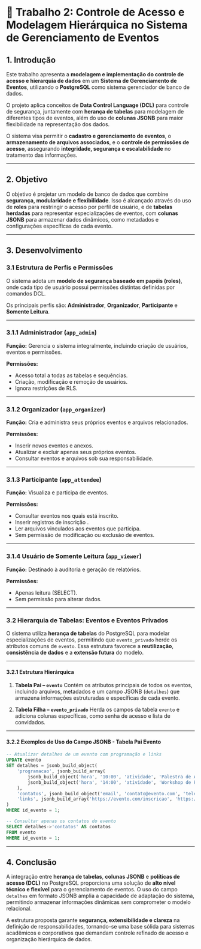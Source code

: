 # 🧾 **Trabalho 2: Controle de Acesso e Modelagem Hierárquica no Sistema de Gerenciamento de Eventos**

## **1. Introdução**

Este trabalho apresenta a **modelagem e implementação do controle de acesso e hierarquia de dados** em um **Sistema de Gerenciamento de Eventos**, utilizando o **PostgreSQL** como sistema gerenciador de banco de dados.


O projeto aplica conceitos de **Data Control Language (DCL)** para controle de segurança, juntamente com **herança de tabelas** para modelagem de diferentes tipos de eventos, além do uso de **colunas JSONB** para maior flexibilidade na representação dos dados.

O sistema visa permitir o **cadastro e gerenciamento de eventos**, o **armazenamento de arquivos associados**, e o **controle de permissões de acesso**, assegurando **integridade, segurança e escalabilidade** no tratamento das informações.

---

## **2. Objetivo**

O objetivo é projetar um modelo de banco de dados que combine **segurança, modularidade e flexibilidade**.
Isso é alcançado através do uso de **roles** para restringir o acesso por perfil de usuário, e de **tabelas herdadas** para representar especializações de eventos, com **colunas JSONB** para armazenar dados dinâmicos, como metadados e configurações específicas de cada evento.

---

## **3. Desenvolvimento**

### **3.1 Estrutura de Perfis e Permissões**

O sistema adota um **modelo de segurança baseado em papéis (roles)**, onde cada tipo de usuário possui permissões distintas definidas por comandos DCL.

Os principais perfis são: **Administrador**, **Organizador**, **Participante** e **Somente Leitura**.

---

### **3.1.1 Administrador (`app_admin`)**

**Função:**
Gerencia o sistema integralmente, incluindo criação de usuários, eventos e permissões.

**Permissões:**

* Acesso total a todas as tabelas e sequências.
* Criação, modificação e remoção de usuários.
* Ignora restrições de RLS.

<!--
**Comandos DCL:**

```sql
CREATE ROLE app_admin LOGIN PASSWORD 'senha_admin';
GRANT ALL PRIVILEGES ON ALL TABLES IN SCHEMA public TO app_admin;
GRANT ALL PRIVILEGES ON ALL SEQUENCES IN SCHEMA public TO app_admin;
ALTER ROLE app_admin WITH SUPERUSER;  -- opcional
```
-->
---

### **3.1.2 Organizador (`app_organizer`)**

**Função:**
Cria e administra seus próprios eventos e arquivos relacionados.

**Permissões:**

* Inserir novos eventos e anexos.
* Atualizar e excluir apenas seus próprios eventos.
* Consultar eventos e arquivos sob sua responsabilidade.

<!--
**Comandos DCL:**

```sql
CREATE ROLE app_organizer LOGIN PASSWORD 'senha_organizador';
GRANT CONNECT ON DATABASE eventos_db TO app_organizer;
GRANT USAGE ON SCHEMA public TO app_organizer;
GRANT SELECT, INSERT, UPDATE, DELETE ON events, attachments, tickets TO app_organizer;
```
-->
---

### **3.1.3 Participante (`app_attendee`)**

**Função:**
Visualiza e participa de eventos.

**Permissões:**

* Consultar eventos nos quais está inscrito.
* Inserir registros de inscrição .
* Ler arquivos vinculados aos eventos que participa.
* Sem permissão de modificação ou exclusão de eventos.

<!--
**Comandos DCL:**

```sql
CREATE ROLE app_attendee LOGIN PASSWORD 'senha_participante';
GRANT CONNECT ON DATABASE eventos_db TO app_attendee;
GRANT USAGE ON SCHEMA public TO app_attendee;
GRANT SELECT ON events, tickets, attachments TO app_attendee;
GRANT INSERT ON tickets TO app_attendee;
```
-->
---

### **3.1.4 Usuário de Somente Leitura (`app_viewer`)**

**Função:**
Destinado à auditoria e geração de relatórios.

**Permissões:**

* Apenas leitura (SELECT).
* Sem permissão para alterar dados.

<!--
**Comandos DCL:**

```sql
CREATE ROLE app_viewer LOGIN PASSWORD 'senha_viewer';
GRANT CONNECT ON DATABASE eventos_db TO app_viewer;
GRANT USAGE ON SCHEMA public TO app_viewer;
GRANT SELECT ON ALL TABLES IN SCHEMA public TO app_viewer;
```

---

### **3.1.5 Resumo Estruturado de Permissões**

| **Perfil**          | **Pode Ler**          | **Pode Inserir**     | **Pode Atualizar**  | **Pode Excluir**    | **Escopo / Observações**    |
| ------------------- | --------------------- | -------------------- | ------------------- | ------------------- | --------------------------- |
| **Administrador**   | Todas as tabelas      | Todas as tabelas     | Todas as tabelas    | Todas as tabelas    | Acesso total, ignora RLS    |
| **Organizador**     | Seus eventos e anexos | Novos eventos/anexos | Seus eventos/anexos | Seus eventos/anexos | Escopo limitado por RLS     |
| **Participante**    | Eventos inscritos     | Tickets              | —                   | —                   | Restrito às suas inscrições |
| **Somente leitura** | Todas as tabelas      | —                    | —                   | —                   | Apenas consulta             |

-->

---

### **3.2 Hierarquia de Tabelas: Eventos e Eventos Privados**

O sistema utiliza **herança de tabelas** do PostgreSQL para modelar especializações de eventos, permitindo que `evento_privado` herde os atributos comuns de `evento`.
Essa estrutura favorece a **reutilização**, **consistência de dados** e a **extensão futura** do modelo.

---

#### **3.2.1 Estrutura Hierárquica**

1. **Tabela Pai – `evento`**
   Contém os atributos principais de todos os eventos, incluindo arquivos, metadados e um campo JSONB (`detalhes`) que armazena informações estruturadas e específicas de cada evento.

2. **Tabela Filha – `evento_privado`**
   Herda os campos da tabela `evento` e adiciona colunas específicas, como senha de acesso e lista de convidados.

<!--
---

#### **3.2.2 Estrutura das Tabelas (SQL)**

```sql
-- Tabela Pai: Evento
CREATE TABLE evento (
    id_evento SERIAL PRIMARY KEY,
    titulo VARCHAR(150) NOT NULL,
    descricao TEXT,
    data_evento DATE NOT NULL,
    local VARCHAR(200) NOT NULL,
    id_usuario INTEGER REFERENCES usuario(id_usuario),
    criado_em TIMESTAMP DEFAULT CURRENT_TIMESTAMP,
    tipo_evento VARCHAR(20) CHECK (tipo_evento IN ('publico', 'privado')),
    arquivo BYTEA,                           -- arquivo binário (imagem, PDF, etc.)
    metadados JSONB DEFAULT '{}',            -- metadados técnicos (tipo, formato, etc.)
    detalhes JSONB DEFAULT '{
        "programacao": [],
        "contatos": {"email": null, "telefone": null},
        "links": []
    }'                                       -- informações estruturadas do evento
);

-- Tabela Filha: Evento Privado
CREATE TABLE evento_privado (
    senha_acesso VARCHAR(100),               -- senha para acessar o evento
    convidados JSONB DEFAULT '[]',           -- lista de IDs ou e-mails de convidados
    acesso_restrito BOOLEAN DEFAULT TRUE
) INHERITS (evento);
```
-->

---

#### **3.2.2 Exemplos de Uso do Campo JSONB - Tabela Pai Evento**

```sql
-- Atualizar detalhes de um evento com programação e links
UPDATE evento
SET detalhes = jsonb_build_object(
    'programacao', jsonb_build_array(
        jsonb_build_object('hora', '10:00', 'atividade', 'Palestra de Abertura'),
        jsonb_build_object('hora', '14:00', 'atividade', 'Workshop de PostgreSQL')
    ),
    'contatos', jsonb_build_object('email', 'contato@evento.com', 'telefone', '(11) 99999-9999'),
    'links', jsonb_build_array('https://evento.com/inscricao', 'https://evento.com/programacao')
)
WHERE id_evento = 1;

-- Consultar apenas os contatos do evento
SELECT detalhes->'contatos' AS contatos
FROM evento
WHERE id_evento = 1;
```

---

<!--

#### **3.2.4 Diagrama Conceitual Simplificado**

```
                ┌────────────────────┐
                │      evento        │
                │--------------------│
                │ id_evento (PK)     │
                │ titulo             │
                │ data_evento        │
                │ local              │
                │ tipo_evento        │
                │ arquivo (BYTEA)    │
                │ metadados (JSONB)  │
                │ detalhes (JSONB)   │
                └────────┬───────────┘
                         │
                         │
                 ┌────────┴─────────┐
                 │ evento_privado   │
                 │------------------│
                 │ senha_acesso     │
                 │ convidados       │
                 │ acesso_restrito  │
                 └──────────────────┘
```

---
-->

## **4. Conclusão**

A integração entre **herança de tabelas**, **colunas JSONB** e **políticas de acesso (DCL)** no PostgreSQL proporciona uma solução de **alto nível técnico e flexível** para o gerenciamento de eventos.
O uso do campo `detalhes` em formato JSONB amplia a capacidade de adaptação do sistema, permitindo armazenar informações dinâmicas sem comprometer o modelo relacional.

A estrutura proposta garante **segurança, extensibilidade e clareza** na definição de responsabilidades, tornando-se uma base sólida para sistemas acadêmicos e corporativos que demandam controle refinado de acesso e organização hierárquica de dados.


